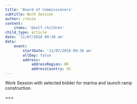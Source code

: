```yaml
---
title: 'Board of Commissioners'
subtitle: Work Session
author: /roxie
content:
    items: '@self.children'
child_type: article
date: '11/07/2018 09:30 am'
data:
    event:
        startDate: '11/07/2018 09:30 am'
        allDay: false
        address:
            addressRegion: OR
            addressCountry: US
---
```


Work Session with selected bidder for marina and launch ramp construction.

===
